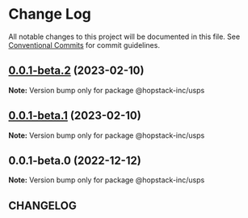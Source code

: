 # Change Log

All notable changes to this project will be documented in this file.
See [Conventional Commits](https://conventionalcommits.org) for commit guidelines.

## [0.0.1-beta.2](https://github.com/hopstack-inc/platform_integrations-provider-pkg/compare/@hopstack-inc/usps@0.0.1-beta.1...@hopstack-inc/usps@0.0.1-beta.2) (2023-02-10)

**Note:** Version bump only for package @hopstack-inc/usps





## [0.0.1-beta.1](https://github.com/hopstack-inc/platform_integrations-provider-pkg/compare/@hopstack-inc/usps@0.0.1-beta.0...@hopstack-inc/usps@0.0.1-beta.1) (2023-02-10)

**Note:** Version bump only for package @hopstack-inc/usps





## 0.0.1-beta.0 (2022-12-12)

**Note:** Version bump only for package @hopstack-inc/usps





## CHANGELOG
